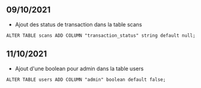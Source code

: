 ## 09/10/2021 

- Ajout des status de transaction dans la table scans

```ALTER TABLE scans ADD COLUMN "transaction_status" string default null;```


## 11/10/2021 

- Ajout d'une boolean pour admin dans la table users

```ALTER TABLE users ADD COLUMN "admin" boolean default false;```
